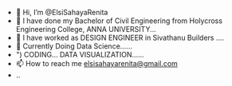 - 👋 Hi, I’m @ElsiSahayaRenita
- 👀 I have done my Bachelor of Civil Engineering  from Holycross Engineering College, ANNA UNIVERSITY...
- 🌱 I have worked as DESIGN ENGINEER in Sivathanu Builders ....
- 🌱  Currently Doing Data Science......
- ")   CODING... DATA VISUALIZATION......
- 📫 How to reach me  elsisahayarenita@gmail.com
-  ..

<!---
ElsiSahayaRenita/ElsiSahayaRenita is a ✨ special ✨ repository because its `README.md` (this file) appears on your GitHub profile.
You can click the Preview link to take a look at your changes.
--->
